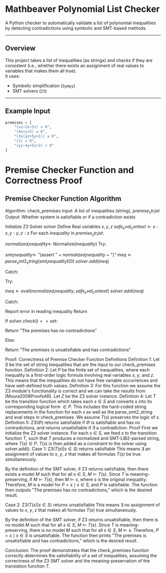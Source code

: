 # Mathbeaver Polynomial List Checker

A Python checker to automatically validate a list of polynomial inequalities by detecting contradictions using symbolic and SMT-based methods.

---

## Overview

This project takes a list of inequalities (as strings) and checks if they are consistent (i.e., whether there exists an assignment of real values to variables that makes them all true).  
It uses:
- Symbolic simplification (`Sympy`)
- SMT solvers (`Z3`)

---

## Example Input

```python
premises = [
    "(xz−2x−5z) > 0",
    "(4x+y+5) ≥ 0",
    "(3x(yz+5y+1)) ≥ 0",
    "(1) = 0",
    "(yz−4y+5z+3) > 0"
]
```

# Premise Checker Function and Correctness Proof

## Premise Checker Function Algorithm

Algorithm: check_premises
Input: A list of inequalities (string), $premise_str_list$
Output: Whether system is satisfiable or if a contradiction exists

Initialize Z3 Solver $solver$
Define Real variables $x, y, z$
$safe_eval_context \gets {x: x, y: y, z: z}$
For each $inequality$ in $premise_str_list$:

$normalized_inequality \gets$ Normalize($inequality$)
Try:

$smt_inequality \gets$ "(assert " + $normalized_inequality$ + ")"
$ineq \gets parse_smt2_string(smt_inequality)[0]$
$solver.add(ineq)$


Catch:

Try:

$ineq \gets eval(normalized_inequality, safe_eval_context)$
$solver.add(ineq)$


Catch:

Report error in reading inequality
Return






If $solver.check() == sat$:

Return "The premises has no contradictions"


Else:

Return "The premises is unsatisfiable and has contradictions"



Proof: Correctness of Premise Checker Function
Definitions
Definition 1: Let $S$ be the set of string inequalities that are the input to our check_premises function.
Definition 2: Let $P$ be the finite set of inequalities, where each inequality is a first-order logic formula involving real variables $x$, $y$, and $z$. This means that the inequalities do not have free variable occurrences and have well-defined truth values.
Definition 3: For this function we assume the Z3 module's functionality is correct and we can take the results from [Moura2008ProofsAR]. Let $Z$ be the Z3 solver instance.
Definition 4: Let $T$ be the transition function which takes each $s \in S$ and converts $s$ into its corresponding logical form $\in P$. This includes the hard-coded string replacements in the function for each $s$ as well as the parse_smt2_string and eval steps in check_premises. We assume $T(s)$ preserves the logic of $s$.
Definition 5: Z3($\Phi$) returns satisfiable if $\Phi$ is satisfiable and has no contradictions, and returns unsatisfiable if $\exists$ a contradiction.
Proof
First we initialize the Z3 solver instance.
For each $s \in S$, we feed $s$ to the transition function $T$, such that $T$ produces a normalized and SMT-LIB2-parsed string, where $T(s) \in P$.
$T(s)$ is then added as a constraint to the solver using solver.add().
Case 1: Z3(${T(s) | s \in S}$) returns satisfiable
This means $\exists$ an assignment of values to $x$, $y$, $z$ that makes all formulas $T(s)$ be true simultaneously.

By the definition of the SMT solver, if Z3 returns satisfiable, then there exists a model $M$ such that for all $s \in S$, $M \models T(s)$.
Since $T$ is meaning-preserving, if $M \models T(s)$, then $M \models s$, where $s$ is the original inequality.
Therefore, $M$ is a model for $P = {s \mid s \in S}$, and $P$ is satisfiable.
The function then outputs "The premises has no contradictions," which is the desired result.

Case 2: Z3(${T(s) | s \in S}$) returns unsatisfiable
This means $\exists$ no assignment of values to $x$, $y$, $z$ that makes all formulas $T(s)$ true simultaneously.

By the definition of the SMT solver, if Z3 returns unsatisfiable, then there is no model $M$ such that for all $s \in S$, $M \models T(s)$.
Since $T$ is meaning-preserving, there is no model $M$ such that for all $s \in S$, $M \models s$.
Therefore, $P = {s \mid s \in S}$ is unsatisfiable.
The function then prints "The premises is unsatisfiable and has contradictions," which is the desired result.

Conclusion:
The proof demonstrates that the check_premises function correctly determines the satisfiability of a set of inequalities, assuming the correctness of the Z3 SMT solver and the meaning-preservation of the translation function $T$.


